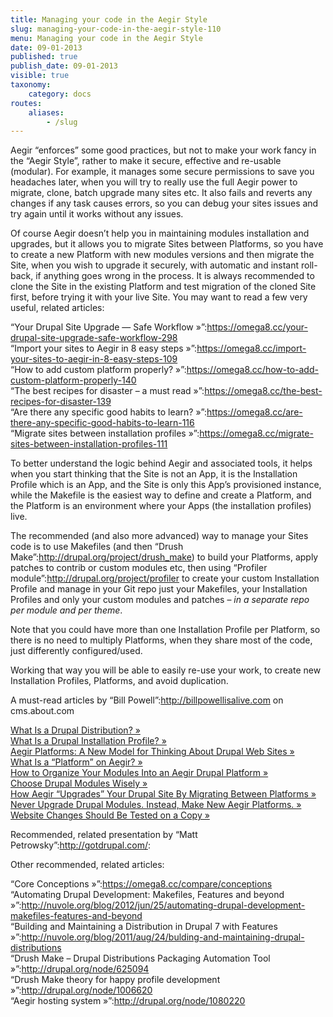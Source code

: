 ```yaml
---
title: Managing your code in the Aegir Style
slug: managing-your-code-in-the-aegir-style-110
menu: Managing your code in the Aegir Style
date: 09-01-2013
published: true
publish_date: 09-01-2013
visible: true
taxonomy:
    category: docs
routes:
    aliases:
        - /slug
---
```


Aegir “enforces” some good practices, but not to make your work fancy in the “Aegir Style”, rather to make it secure, effective and re-usable (modular). For example, it manages some secure permissions to save you headaches later, when you will try to really use the full Aegir power to migrate, clone, batch upgrade many sites etc. It also fails and reverts any changes if any task causes errors, so you can debug your sites issues and try again until it works without any issues.

Of course Aegir doesn’t help you in maintaining modules installation and upgrades, but it allows you to migrate Sites between Platforms, so you have to create a new Platform with new modules versions and then migrate the Site, when you wish to upgrade it securely, with automatic and instant roll-back, if anything goes wrong in the process. It is always recommended to clone the Site in the existing Platform and test migration of the cloned Site first, before trying it with your live Site. You may want to read a few very useful, related articles:

 “Your Drupal Site Upgrade — Safe Workflow »”:https://omega8.cc/your-drupal-site-upgrade-safe-workflow-298   
 “Import your sites to Aegir in 8 easy steps »”:https://omega8.cc/import-your-sites-to-aegir-in-8-easy-steps-109   
 “How to add custom platform properly? »”:https://omega8.cc/how-to-add-custom-platform-properly-140   
 “The best recipes for disaster – a must read »”:https://omega8.cc/the-best-recipes-for-disaster-139   
 “Are there any specific good habits to learn? »”:https://omega8.cc/are-there-any-specific-good-habits-to-learn-116   
 “Migrate sites between installation profiles »”:https://omega8.cc/migrate-sites-between-installation-profiles-111

To better understand the logic behind Aegir and associated tools, it helps when you start thinking that the Site is not an App, it is the Installation Profile which is an App, and the Site is only this App’s provisioned instance, while the Makefile is the easiest way to define and create a Platform, and the Platform is an environment where your Apps (the installation profiles) live.

 The recommended (and also more advanced) way to manage your Sites code is to use Makefiles (and then “Drush Make”:http://drupal.org/project/drush_make) to build your Platforms, apply patches to contrib or custom modules etc, then using “Profiler module”:http://drupal.org/project/profiler to create your custom Installation Profile and manage in your Git repo just your Makefiles, your Installation Profiles and only your custom modules and patches – *in a separate repo per module and per theme*.

Note that you could have more than one Installation Profile per Platform, so there is no need to multiply Platforms, when they share most of the code, just differently configured/used.

Working that way you will be able to easily re-use your work, to create new Installation Profiles, Platforms, and avoid duplication.

A must-read articles by “Bill Powell”:http://billpowellisalive.com on cms.about.com

 [What Is a Drupal Distribution? »](http://bit.ly/ZsXOCA)   
 [What Is a Drupal Installation Profile? »](http://bit.ly/UPgJDX)   
 [Aegir Platforms: A New Model for Thinking About Drupal Web Sites »](http://bit.ly/Uta9Ak)   
 [What Is a “Platform” on Aegir? »](http://bit.ly/RA0B9z)   
 [How to Organize Your Modules Into an Aegir Drupal Platform »](http://bit.ly/TEFoLA)   
 [Choose Drupal Modules Wisely »](http://bit.ly/RzXSgh)   
 [How Aegir “Upgrades” Your Drupal Site By Migrating Between Platforms »](http://bit.ly/138JKyg)   
 [Never Upgrade Drupal Modules. Instead, Make New Aegir Platforms. »](http://bit.ly/UPk1aa)   
 [Website Changes Should Be Tested on a Copy »](http://bit.ly/XbHmSY)

Recommended, related presentation by “Matt Petrowsky”:http://gotdrupal.com/:

Other recommended, related articles:

 “Core Conceptions »”:https://omega8.cc/compare/conceptions   
 “Automating Drupal Development: Makefiles, Features and beyond »”:http://nuvole.org/blog/2012/jun/25/automating-drupal-development-makefiles-features-and-beyond   
 “Building and Maintaining a Distribution in Drupal 7 with Features »”:http://nuvole.org/blog/2011/aug/24/bulding-and-maintaining-drupal-distributions   
 “Drush Make – Drupal Distributions Packaging Automation Tool »”:http://drupal.org/node/625094   
 “Drush Make theory for happy profile development »”:http://drupal.org/node/1006620   
 “Aegir hosting system »”:http://drupal.org/node/1080220